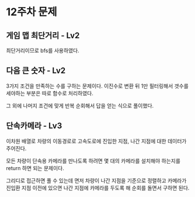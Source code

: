 # 12주차 문제

## 게임 맵 최단거리 - Lv2
최단거리이므로 bfs를 사용하였다.

## 다음 큰 숫자 - Lv2
3가지 조건을 만족하는 수를 구하는 문제이다. 이진수로 변환 뒤 1만 필터링해서 갯수를 세야하는 부분은 따로 함수로 처리하였다.

그 외에 나머지 조건에 맞게 반복 순회해서 답을 얻는 식으로 풀이했다.

## 단속카메라 - Lv3
이차원 배열로 차량의 이동경로로 고속도로에 진입한 지점, 나간 지점에 대한 데이터가 주어진다.

모든 차량이 단속용 카메라를 만나도록 하려면 몇 대의 카메라를 설치해야 하는지를 return 하면 되는 문제이다.

그리디로 접근하면 풀 수 있는데 면저 차량이 나간 지점을 기준으로 정렬하고 카메라가 진입환 지점 이전에 있으면 나간 지점에 카메라를 두도록 해 순회를 돌면서 구하면 된다.
